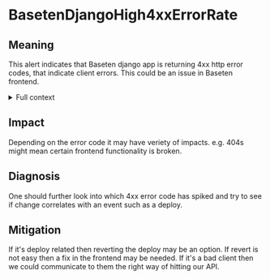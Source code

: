 # BasetenDjangoHigh4xxErrorRate

## Meaning

This alert indicates that Baseten django app is returning 4xx http error codes,
that indicate client errors. This could be an issue in Baseten frontend.

<details>
<summary>Full context</summary>

While this errors don't necessarily mean that there is something wrong with the
Django app, they may indicate an issue in the Baseten frontend or in the way an
important client is hitting baseten via API, e.g. to invoke models or worklets.

</details>

## Impact

Depending on the error code it may have veriety of impacts. e.g. 404s might mean
certain frontend functionality is broken.

## Diagnosis

One should further look into which 4xx error code has spiked and try to see if
change correlates with an event such as a deploy.

## Mitigation

If it's deploy related then reverting the deploy may be an option. If revert is
not easy then a fix in the frontend may be needed. If it's a bad client then we
could communicate to them the right way of hitting our API.
